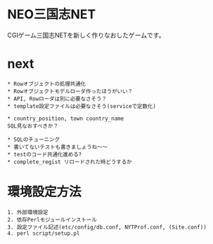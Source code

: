 # NEO三国志NET
CGIゲーム三国志NETを新しく作りなおしたゲームです。  

# next
```
* Rowオブジェクトの処理共通化
* Rowオブジェクトモデルローダ作ったほうがいい？
* API, Rowローダは別に必要なさそう？
* template設定ファイルは必要なさそう(serviceで定数化)

* country_position, town country_name
SQL見なおすべきか？

* SQLのチューニング
* 書いてないテストも書きましょうね〜〜
* testのコード共通化進める?
* complete_regist リロードされた時どうするか
```

# 環境設定方法
```
1. 外部環境設定
2. 依存Perlモジュールインストール
3. 設定ファイル記述(etc/config/db.conf, NYTProf.conf, (Site.conf))
4. perl script/setup.pl
```
